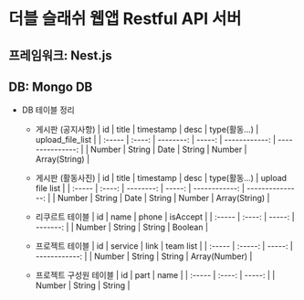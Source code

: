 # 더블 슬래쉬 웹앱 Restful API 서버

## 프레임워크: Nest.js

## DB: Mongo DB

- DB 테이블 정리

  - 게시판 (공지사항)
    | id     | title  | timestamp |   desc | type(활동...) | upload_file_list |
    | :----- | :----: | --------: | -----: | ------------: | ---------------: |
    | Number | String |      Date | String |        Number |    Array(String) |

  - 게시판 (활동사진)
    | id     | title  | timestamp |   desc | type(활동...) | upload file list |
    | :----- | :----: | --------: | -----: | ------------: | ---------------: |
    | Number | String |      Date | String |        Number |    Array(String) |

  - 리쿠르트 테이블
    | id     |  name  |  phone | isAccept |
    | :----- | :----: | -----: | -------: |
    | Number | String | String |  Boolean |

  - 프로젝트 테이블
    | id     | service |   link |     team list |
    | :----- | :-----: | -----: | ------------: |
    | Number | String  | String | Array(Number) |

  - 프로젝트 구성원 테이블
    | id     |  part  |   name |
    | :----- | :----: | -----: |
    | Number | String | String |